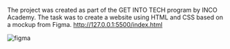 The project was created as part of the GET INTO TECH program by INCO Academy. 
The task was to create a website using HTML and CSS based on a mockup from Figma.
http://127.0.0.1:5500/index.html






![figma](https://github.com/user-attachments/assets/8f3ff390-f349-4253-97de-9d8db0337acf)

